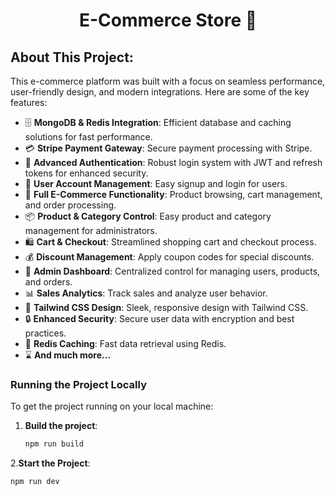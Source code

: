 <h1 align="center">E-Commerce Store 🛒</h1>

## About This Project:

This e-commerce platform was built with a focus on seamless performance, user-friendly design, and modern integrations. Here are some of the key features:

- 🗄️ **MongoDB & Redis Integration**: Efficient database and caching solutions for fast performance.
- 💳 **Stripe Payment Gateway**: Secure payment processing with Stripe.
- 🔐 **Advanced Authentication**: Robust login system with JWT and refresh tokens for enhanced security.
- 📝 **User Account Management**: Easy signup and login for users.
- 🛒 **Full E-Commerce Functionality**: Product browsing, cart management, and order processing.
- 📦 **Product & Category Control**: Easy product and category management for administrators.
- 🛍️ **Cart & Checkout**: Streamlined shopping cart and checkout process.
- 💰 **Discount Management**: Apply coupon codes for special discounts.
- 👑 **Admin Dashboard**: Centralized control for managing users, products, and orders.
- 📊 **Sales Analytics**: Track sales and analyze user behavior.
- 🎨 **Tailwind CSS Design**: Sleek, responsive design with Tailwind CSS.
- 🔒 **Enhanced Security**: Secure user data with encryption and best practices.
- 🚀 **Redis Caching**: Fast data retrieval using Redis.
- ⌛ **And much more...**

### Running the Project Locally

To get the project running on your local machine:

1. **Build the project**:
   ```bash
   npm run build
2.**Start the Project**:
   ```bash
   npm run dev
